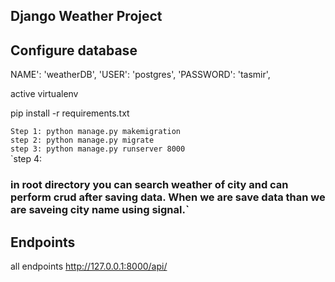 ## Django Weather Project

## Configure database

NAME': 'weatherDB',
'USER': 'postgres',
'PASSWORD': 'tasmir',

active virtualenv

pip install -r requirements.txt

`Step 1: python manage.py makemigration`</br>
`step 2:
python manage.py migrate`</br>
`step 3:
python manage.py runserver 8000`</br>
`step 4:

### in root directory you can search weather of city and can perform crud after saving data. When we are save data than we are saveing city name using signal.`</br>

## Endpoints

all endpoints
http://127.0.0.1:8000/api/
    
